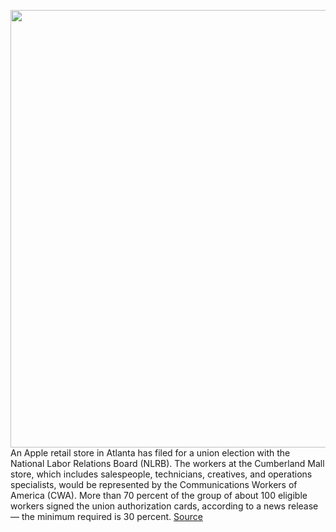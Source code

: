 <img src='https://cdn.vox-cdn.com/thumbor/HQ6pDno5vzZ643SDB-IGgMZqdPM=/0x0:2040x1360/1200x800/filters:focal(857x517:1183x843)/cdn.vox-cdn.com/uploads/chorus_image/image/70772773/acstro_190902_apple_event_0004.0.0.jpg' width='700px' /><br/>
An Apple retail store in Atlanta has filed for a union election with the National Labor Relations Board (NLRB). The workers at the Cumberland Mall store, which includes salespeople, technicians, creatives, and operations specialists, would be represented by the Communications Workers of America (CWA). More than 70 percent of the group of about 100 eligible workers signed the union authorization cards, according to a news release — the minimum required is 30 percent.
<a href='https://www.theverge.com/2022/4/20/23034175/apple-store-workers-atlanta-union-retail-amazon-google'> Source <a/>